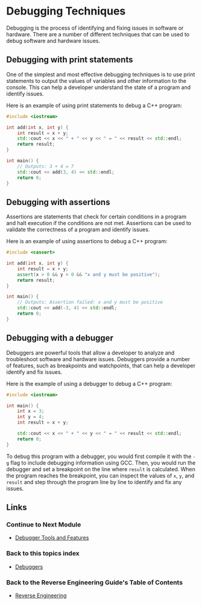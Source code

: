 # Debugging Techniques
Debugging is the process of identifying and fixing issues in software or hardware. There are a number of different techniques that can be used to debug software and hardware issues.

## Debugging with print statements
One of the simplest and most effective debugging techniques is to use print statements to output the values of variables and other information to the console. This can help a developer understand the state of a program and identify issues.

Here is an example of using print statements to debug a C++ program:
```cpp
#include <iostream>

int add(int x, int y) {
    int result = x + y;
    std::cout << x << " + " << y << " = " << result << std::endl;
    return result;
}

int main() {
    // Outputs: 3 + 4 = 7
    std::cout << add(3, 4) << std::endl;
    return 0;
}
```

## Debugging with assertions
Assertions are statements that check for certain conditions in a program and halt execution if the conditions are not met. Assertions can be used to validate the correctness of a program and identify issues.

Here is an example of using assertions to debug a C++ program:
```cpp
#include <cassert>

int add(int x, int y) {
    int result = x + y;
    assert(x > 0 && y > 0 && "x and y must be positive");
    return result;
}

int main() {
    // Outputs: Assertion failed: x and y must be positive
    std::cout << add(-3, 4) << std::endl;
    return 0;
}
```

## Debugging with a debugger
Debuggers are powerful tools that allow a developer to analyze and troubleshoot software and hardware issues. Debuggers provide a number of features, such as breakpoints and watchpoints, that can help a developer identify and fix issues.

Here is the example of using a debugger to debug a C++ program:
```cpp
#include <iostream>

int main() {
    int x = 3;
    int y = 4;
    int result = x + y;

    std::cout << x << " + " << y << " = " << result << std::endl;
    return 0;
}
```
To debug this program with a debugger, you would first compile it with the `-g` flag to include debugging information using GCC. Then, you would run the debugger and set a breakpoint on the line where `result` is calculated. When the program reaches the breakpoint, you can inspect the values of `x`, `y`, and `result` and step through the program line by line to identify and fix any issues.


## Links
### Continue to Next Module
- [Debugger Tools and Features](./Debugger%20Tools%20and%20Features.md)
### Back to this topics index
- [Debuggers](./Table%20of%20Contents.md)
### Back to the Reverse Engineering Guide's Table of Contents
- [Reverse Engineering](../README.md)